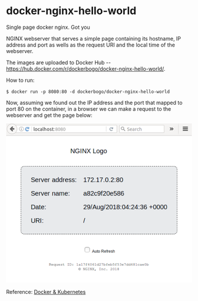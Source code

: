 # docker-nginx-hello-world
Single page docker nginx. Got you


NGINX webserver that serves a simple page containing its hostname, IP address and port as wells as the request URI and the local time of the webserver.

The images are uploaded to Docker Hub -- https://hub.docker.com/r/dockerbogo/docker-nginx-hello-world/.

How to run:
```
$ docker run -p 8080:80 -d dockerbogo/docker-nginx-hello-world
```

Now, assuming we found out the IP address and the port that mapped to port 80 on the container, in a browser we can make a request to the webserver and get the page below: 

![hello_world](./hello_world.png)


Reference: [Docker & Kubernetes](http://bogotobogo.com/DevOps/Docker/Docker_Kubernetes.php)